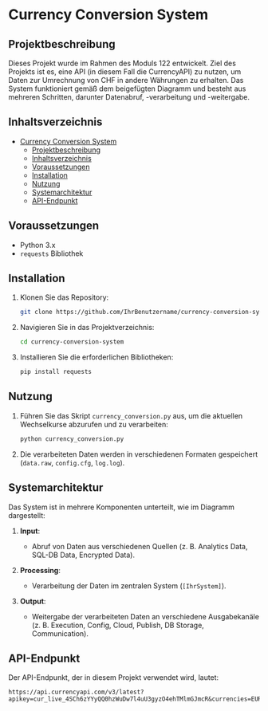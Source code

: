 # Currency Conversion System

## Projektbeschreibung

Dieses Projekt wurde im Rahmen des Moduls 122 entwickelt. Ziel des Projekts ist es, eine API (in diesem Fall die CurrencyAPI) zu nutzen, um Daten zur Umrechnung von CHF in andere Währungen zu erhalten. Das System funktioniert gemäß dem beigefügten Diagramm und besteht aus mehreren Schritten, darunter Datenabruf, -verarbeitung und -weitergabe.

## Inhaltsverzeichnis

- [Currency Conversion System](#currency-conversion-system)
  - [Projektbeschreibung](#projektbeschreibung)
  - [Inhaltsverzeichnis](#inhaltsverzeichnis)
  - [Voraussetzungen](#voraussetzungen)
  - [Installation](#installation)
  - [Nutzung](#nutzung)
  - [Systemarchitektur](#systemarchitektur)
  - [API-Endpunkt](#api-endpunkt)

## Voraussetzungen

- Python 3.x
- `requests` Bibliothek

## Installation

1. Klonen Sie das Repository:

   ```bash
   git clone https://github.com/IhrBenutzername/currency-conversion-system.git
   ```

2. Navigieren Sie in das Projektverzeichnis:

   ```bash
   cd currency-conversion-system
   ```

3. Installieren Sie die erforderlichen Bibliotheken:

   ```bash
   pip install requests
   ```

## Nutzung

1. Führen Sie das Skript `currency_conversion.py` aus, um die aktuellen Wechselkurse abzurufen und zu verarbeiten:

   ```bash
   python currency_conversion.py
   ```

2. Die verarbeiteten Daten werden in verschiedenen Formaten gespeichert (`data.raw`, `config.cfg`, `log.log`).

## Systemarchitektur

Das System ist in mehrere Komponenten unterteilt, wie im Diagramm dargestellt:

1. **Input**:
   - Abruf von Daten aus verschiedenen Quellen (z. B. Analytics Data, SQL-DB Data, Encrypted Data).

2. **Processing**:
   - Verarbeitung der Daten im zentralen System (`[IhrSystem]`).

3. **Output**:
   - Weitergabe der verarbeiteten Daten an verschiedene Ausgabekanäle (z. B. Execution, Config, Cloud, Publish, DB Storage, Communication).

## API-Endpunkt

Der API-Endpunkt, der in diesem Projekt verwendet wird, lautet:

```
https://api.currencyapi.com/v3/latest?apikey=cur_live_4SCh6zYYyQQ0hzWuDw7l4uU3gyzO4ehTMlmGJmcR&currencies=EUR,USD,CAD,CHF&base_currency=CHF
```